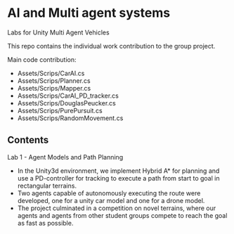 # AI and Multi agent systems 
Labs for Unity Multi Agent Vehicles

This repo contains the individual work contribution to the group project.

Main code contribution:
- Assets/Scrips/CarAI.cs
- Assets/Scrips/Planner.cs
- Assets/Scrips/Mapper.cs
- Assets/Scrips/CarAI_PD_tracker.cs
- Assets/Scrips/DouglasPeucker.cs
- Assets/Scrips/PurePursuit.cs
- Assets/Scrips/RandomMovement.cs


## Contents 
Lab 1 - Agent Models and Path Planning
- In the Unity3d environment, we implement Hybrid A* for planning and use a PD-controller for tracking to execute a path from start to goal in rectangular terrains.
- Two agents capable of autonomously executing the route were developed, one for a unity car model and one for a drone model. 
- The project culminated in a competition on novel terrains, where our agents and agents from other student groups compete to reach the goal as fast as possible.
